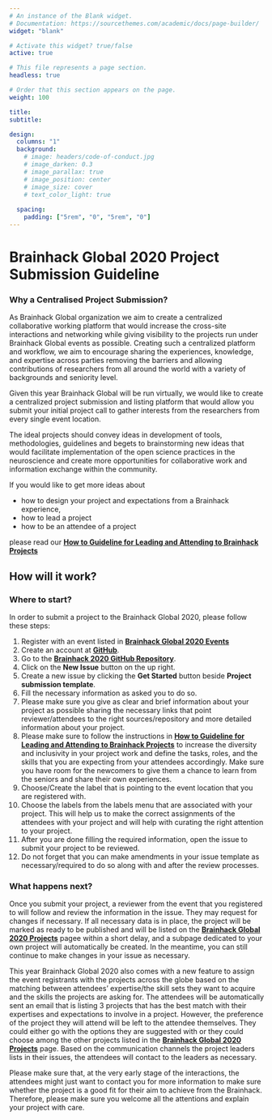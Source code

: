 ```yaml
---
# An instance of the Blank widget.
# Documentation: https://sourcethemes.com/academic/docs/page-builder/
widget: "blank"

# Activate this widget? true/false
active: true

# This file represents a page section.
headless: true

# Order that this section appears on the page.
weight: 100

title: 
subtitle:

design:
  columns: "1"
  background:
    # image: headers/code-of-conduct.jpg
    # image_darken: 0.3
    # image_parallax: true
    # image_position: center
    # image_size: cover
    # text_color_light: true
    
  spacing:
    padding: ["5rem", "0", "5rem", "0"]
---
```



# Brainhack Global 2020 Project Submission Guideline


### Why a Centralised Project Submission?

As Brainhack Global organization we aim to create a centralized collaborative working platform that would increase the cross-site interactions and networking while giving visibility to the projects run under Brainhack Global events as possible. Creating such a centralized platform and workflow, we aim to encourage sharing the experiences, knowledge, and expertise across parties removing the barriers and allowing contributions of researchers from all around the world with a variety of backgrounds and seniority level.

Given this year Brainhack Global will be run virtually, we would like to create a centralized project submission and listing platform that would allow you submit your initial project call to gather interests from the researchers from every single event location. 

The ideal projects should convey ideas in development of tools, methodologies, guidelines and begets to brainstorming new ideas that would facilitate implementation of the open science practices in the neuroscience and create more opportunities for collaborative work and information exchange within the community.

If you would like to get more ideas about

- how to design your project and expectations from a Brainhack experience,
- how to lead a project
- how to be an attendee of a project

please read our **[How to Guideline for Leading and Attending to Brainhack Projects](https://github.com/brainhackorg/bhg-event-materials/blob/master/docs/leading_and_attending_to_brainhack_projects.md)**

## How will it work?


### Where to start?


In order to submit a project to the Brainhack Global 2020, please follow these steps:

1. Register with an event listed in **[Brainhack Global 2020 Events](https://brainhack.org/global2020/events/)**
1. Create an account at **[GitHub](http://github.com/)**.
1. Go to the **[Brainhack 2020 GitHub Repository](https://github.com/brainhackorg/global2020/issues)**.
1. Click on the **New Issue** button on the up right. 
1. Create a new issue by clicking the **Get Started** button beside **Project submission template**.
1. Fill the necessary information as asked you to do so. 
1. Please make sure you give as clear and brief information about your project as possible sharing the necessary links that point reviewer/attendees to the right sources/repository and more detailed information about your project.
1. Please make sure to follow the instructions in **[How to Guideline for Leading and Attending to Brainhack Projects](https://github.com/brainhackorg/bhg-event-materials/blob/master/docs/leading_and_attending_to_brainhack_projects.md)** to increase the diversity and inclusivity in your project work and define the tasks, roles, and the skills that you are expecting from your attendees accordingly. Make sure you have room for the newcomers to give them a chance to learn from the seniors and share their own experiences.
1. Choose/Create the label that is pointing to the event location that you are registered with.
1. Choose the labels from the labels menu that are associated with your project. This will help us to make the correct assignments of the attendees with your project and will help with curating the right attention to your project.
1. After you are done filling the required information, open the issue to submit your project to be reviewed. 
1. Do not forget that you can make amendments in your issue template as necessary/required to do so along with and after the review processes.


### What happens next? 

Once you submit your project, a reviewer from the event that you registered to will follow and review the information in the issue. They may request for changes if necessary. If all necessary data is in place, the project will be marked as ready to be published and will be listed on the **[Brainhack Global 2020 Projects](https://brainhack.org/global2020/projects/)** pagee within a short delay, and a subpage dedicated to your own project will automatically be created. In the meantime, you can still continue to make changes in your issue as necessary. 

This year Brainhack Global 2020 also comes with a new feature to assign the event registrants with the projects across the globe based on the matching between attendees’ expertise/the skill sets they want to acquire and the skills the projects are asking for. The attendees will be automatically sent an email that is listing 3 projects that has the best match with their expertises and expectations to involve in a project. However, the preference of the project they will attend will be left to the attendee themselves. They could either go with the options they are suggested with or they could choose among the other projects listed in the **[Brainhack Global 2020 Projects](https://brainhack.org/global2020/projects/)** page. Based on the communication channels the project leaders lists in their issues, the attendees will contact to the leaders as necessary. 

Please make sure that, at the very early stage of the interactions, the attendees might just want to contact you for more information to make sure whether the project is a good fit for their aim to achieve from the Brainhack. Therefore, please make sure you welcome all the attentions and explain your project with care. 
